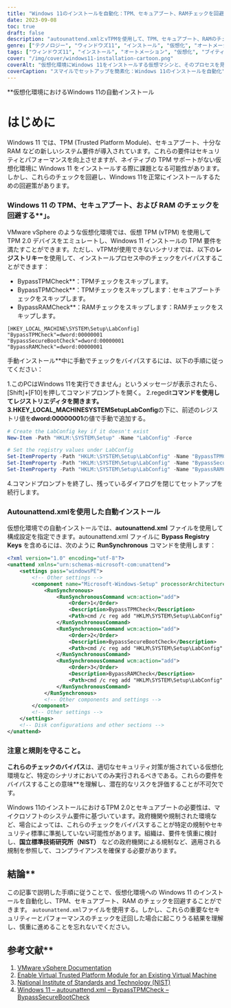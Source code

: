 ```yaml
---
title: "Windows 11のインストールを自動化：TPM、セキュアブート、RAMチェックを回避する"
date: 2023-09-08
toc: true
draft: false
description: "autounattend.xmlとvTPMを使用して、TPM、セキュアブート、RAMのチェックを回避することにより、仮想化環境におけるWindows 11のインストールを合理化します。"
genre: ["テクノロジー", "ウィンドウズ11", "インストール", "仮想化", "オートメーション", "レジストリ・キー", "TPMバイパス", "セキュアブート・バイパス", "RAMバイパス", "ブイティピーエム"]
tags: ["ウィンドウズ11", "インストール", "オートメーション", "仮想化", "ブイティピーエム", "レジストリ・キー", "TPMバイパス", "セキュアブート・バイパス", "RAMバイパス", "Autounattend.xml", "VMware vSphere", "Windowsセットアップ", "Windowsプリインストール環境", "仮想マシン", "Windowsインストールの回避策", "レジストリエディタ", "マイクロソフト・ウィンドウズのセットアップ", "システム要件", "Windowsセキュリティ", "ウィンドウズ・パフォーマンス", "政府規制", "NISTコンプライアンス", "マイクロソフト", "ウィンドウズOS", "チェックの回避", "ウィンドウズ展開", "セットアップ・オートメーション", "コマンドプロンプト", "技術ハウツー", "Windows 11の自動インストール", "VMware vSphereにおけるvTPMの構成", "Windows 11の要件を回避する"]
cover: "/img/cover/windows11-installation-cartoon.png"
coverAlt: "仮想化環境にWindows 11をインストールする仮想マシンと、そのプロセスを見守る笑顔のITプロフェッショナルを描いた漫画風の画像。"
coverCaption: "スマイルでセットアップを簡素化：Windows 11のインストールを自動化"
---
```


**仮想化環境におけるWindows 11の自動インストール

# **はじめに**

Windows 11 では、TPM (Trusted Platform Module)、セキュアブート、十分な RAM などの新しいシステム要件が導入されています。これらの要件はセキュリティとパフォーマンスを向上させますが、ネイティブの TPM サポートがない仮想化環境に Windows 11 をインストールする際に課題となる可能性があります。しかし、これらのチェックを回避し、Windows 11を正常にインストールするための回避策があります。

### Windows 11 の TPM、セキュアブート、および RAM のチェックを回避する**」。

VMware vSphere のような仮想化環境では、仮想 TPM (vTPM) を使用して TPM 2.0 デバイスをエミュレートし、Windows 11 インストールの TPM 要件を満たすことができます。ただし、vTPMが使用できないシナリオでは、以下の**レジストリキー**を使用して、インストールプロセス中のチェックをバイパスすることができます：

- BypassTPMCheck**：TPMチェックをスキップします。
- BypassTPMCheck**：TPMチェックをスキップします：セキュアブートチェックをスキップします。
- BypassRAMCheck**：RAMチェックをスキップします：RAMチェックをスキップします。

```reg
[HKEY_LOCAL_MACHINE\SYSTEM\Setup\LabConfig]
"BypassTPMCheck"=dword:00000001
"BypassSecureBootCheck"=dword:00000001
"BypassRAMCheck"=dword:00000001
```

手動インストール**中に手動でチェックをバイパスするには、以下の手順に従ってください：

1.このPCはWindows 11を実行できません」というメッセージが表示されたら、[Shift]+[F10]を押してコマンドプロンプトを開く。
2.regedit**コマンドを使用してレジストリエディタを開きます。
3.HKEY_LOCAL_MACHINESYSTEMSetupLabConfig**の下に、前述のレジストリ値を**dword:00000001**の値で手動で追加する。
```powershell
# Create the LabConfig key if it doesn't exist
New-Item -Path "HKLM:\SYSTEM\Setup" -Name "LabConfig" -Force

# Set the registry values under LabConfig
Set-ItemProperty -Path "HKLM:\SYSTEM\Setup\LabConfig" -Name "BypassTPMCheck" -Value 1 -Type DWord
Set-ItemProperty -Path "HKLM:\SYSTEM\Setup\LabConfig" -Name "BypassSecureBootCheck" -Value 1 -Type DWord
Set-ItemProperty -Path "HKLM:\SYSTEM\Setup\LabConfig" -Name "BypassRAMCheck" -Value 1 -Type DWord
```
4.コマンドプロンプトを終了し、残っているダイアログを閉じてセットアップを続行します。

### **Autounattend.xml**を使用した自動インストール

仮想化環境での自動インストールでは、**autounattend.xml** ファイルを使用して構成設定を指定できます。autounattend.xml ファイルに **Bypass Registry Keys** を含めるには、次のように **RunSynchronous** コマンドを使用します：

```xml
<?xml version="1.0" encoding="utf-8"?>
<unattend xmlns="urn:schemas-microsoft-com:unattend">
    <settings pass="windowsPE">
        <!-- Other settings -->
        <component name="Microsoft-Windows-Setup" processorArchitecture="amd64" publicKeyToken="31bf3856ad364e35" language="neutral" versionScope="nonSxS" xmlns:wcm="http://schemas.microsoft.com/WMIConfig/2002/State" xmlns:xsi="http://www.w3.org/2001/XMLSchema-instance">            
            <RunSynchronous>
                <RunSynchronousCommand wcm:action="add">
                    <Order>1</Order>
                    <Description>BypassTPMCheck</Description>
                    <Path>cmd /c reg add "HKLM\SYSTEM\Setup\LabConfig" /v "BypassTPMCheck" /t REG_DWORD /d 1</Path>
                </RunSynchronousCommand>
                <RunSynchronousCommand wcm:action="add">
                    <Order>2</Order>
                    <Description>BypassSecureBootCheck</Description>
                    <Path>cmd /c reg add "HKLM\SYSTEM\Setup\LabConfig" /v "BypassSecureBootCheck" /t REG_DWORD /d 1</Path>
                </RunSynchronousCommand>
                <RunSynchronousCommand wcm:action="add">
                    <Order>3</Order>
                    <Description>BypassRAMCheck</Description>
                    <Path>cmd /c reg add "HKLM\SYSTEM\Setup\LabConfig" /v "BypassRAMCheck" /t REG_DWORD /d 1</Path>
                </RunSynchronousCommand>
            </RunSynchronous>
            <!-- Other components and settings -->
        </component>
        <!-- Other settings -->
    </settings>
    <!-- Disk configurations and other sections -->
</unattend>
```

### 注意と規則を守ること。

**これらのチェックのバイパス**は、適切なセキュリティ対策が施されている仮想化環境など、特定のシナリオにおいてのみ実行されるべきである。これらの要件をバイパスすることの意味**を理解し、潜在的なリスクを評価することが不可欠です。

Windows 11のインストールにおけるTPM 2.0とセキュアブートの必要性は、マイクロソフトのシステム要件に基づいています。政府機関や規制された環境など、場合によっては、これらのチェックをバイパスすることが特定の規制やセキュリティ標準に準拠していない可能性があります。組織は、要件を慎重に検討し、**国立標準技術研究所（NIST）** などの政府機関による規制など、適用される規制を参照して、コンプライアンスを確保する必要があります。



## 結論**

この記事で説明した手順に従うことで、仮想化環境への Windows 11 のインストールを自動化し、TPM、セキュアブート、RAM のチェックを回避することができます。 `autounattend.xml`ファイルを使用する。しかし、これらの重要なセキュリティーとパフォーマンスのチェックを迂回した場合に起こりうる結果を理解し、慎重に進めることを忘れないでください。

## 参考文献**

1. [VMware vSphere Documentation](https://docs.vmware.com/en/VMware-vSphere/index.html)
2. [Enable Virtual Trusted Platform Module for an Existing Virtual Machine](https://docs.vmware.com/en/VMware-vSphere/7.0/com.vmware.vsphere.vm_admin.doc/GUID-4DBF65A4-4BA0-4667-9725-AE9F047DE00A.html)
3. [National Institute of Standards and Technology (NIST)](https://www.nist.gov/)
4. [Windows 11 – autounattend.xml – BypassTPMCheck – BypassSecureBootCheck](https://iamroot.it/2021/10/06/windows-11-autounattend-xml-bypasstpmcheck-bypasssecurebootcheck/)
